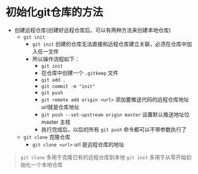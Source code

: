 # 初始化git仓库的方法

- 创建远程仓库(创建好远程仓库后，可以有两种方法来创建本地仓库)
  - `git init`
    - `git init` 创建的仓库无法直接和远程仓库建立关联，必须在仓库中加入任一文件
    - 所以操作流程如下：
      - `git init`
      - 在仓库中创建一个 `.gitkeep` 文件
      - `git add .`
      - `git commit -m "init"`
      - `git push`
      - `git remote add origin <url>` 添加要推送代码的远程仓库地址 url就是仓库地址
      - `git push --set-upstream origin master` 设置默认推送地址位 master 主枝
      - 执行完成后，以后的所有 `git push` 命令都可以不带参数执行了
  - `git clone` 克隆仓库
    - `git clone <url>` url 是远程仓库的地址

> `git clone` 多用于克隆已有的远程仓库到本地
> `git init` 多用于从零开始初始化一个本地仓库
